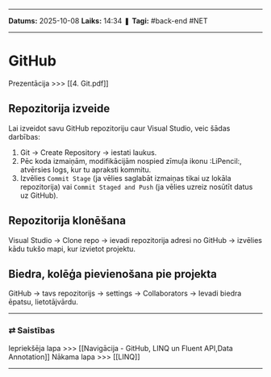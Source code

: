 ___

**Datums:** 2025-10-08
**Laiks:** 14:34
❚ **Tagi:** #back-end #NET 

---
# GitHub

Prezentācija >>> [[4. Git.pdf]]

## Repozitorija izveide

Lai izveidot savu GitHub repozitoriju caur Visual Studio, veic šādas darbības:

1. Git -> Create Repository -> iestati laukus.
2. Pēc koda izmaiņām, modifikācijām nospied zīmuļa ikonu :LiPencil:, atvērsies logs, kur tu apraksti kommitu.
3. Izvēlies `Commit Stage` (ja vēlies saglabāt izmaiņas tikai uz lokāla repozitorija) vai `Commit Staged and Push` (ja vēlies uzreiz nosūtīt datus uz GitHub).
## Repozitorija klonēšana

Visual Studio -> Clone repo -> ievadi repozitorija adresi no GitHub -> izvēlies kādu tukšo mapi, kur izvietot projektu.

## Biedra, kolēģa pievienošana pie projekta

GitHub -> tavs repozitorijs -> settings -> Collaborators -> Ievadi biedra ēpatsu, lietotājvārdu.

---
### ⇄ Saistības

Iepriekšēja lapa >>> [[Navigācija - GitHub, LINQ un Fluent API,Data Annotation]]
Nākama lapa >>> [[LINQ]]

---